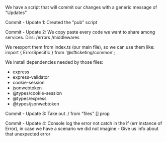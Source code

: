 We have a script that will commit our changes with a generic message of "Updates"

Commit - Update 1:
Created the "pub" script

Commit - Update 2:
We copy paste every code we want to share among services.
Dirs:
/errors
/middlewares

We reexport them from index.ts (our main file), so we can use them like:
import { ErrorSpecific } from '@sfticketing/common';

We install dependencies needed by those files:

- express
- express-validator
- cookie-session
- jsonwebtoken
- @types/cookie-session
- @types/express
- @types/jsonwebtoken

Commit - Update 3:
Take out ./ from "files" [] prop

Commit - Update 4:
Console log the error not catch in the if (err instance of Error), in case we have a scenario we did not imagine - Give us info about that unexpected error
